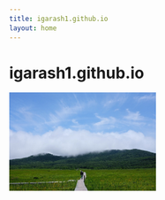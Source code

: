 ```yaml
---
title: igarash1.github.io
layout: home
---
```


# igarash1.github.io

<p id="#welcome-text"></p>
<script src="js/welcome-texts.js"></script>

<script src="https://unpkg.com/smartphoto@1.1.0/js/smartphoto.min.js"></script>
<link rel="stylesheet" href="https://unpkg.com/smartphoto@1.1.0/css/smartphoto.min.css">
<a href="res/oze.jpg" class="js-smartphoto" data-caption="oze" data-id="oze" data-group="0">
  <img src="res/oze.jpg" width="266"/>
</a><script>
document.addEventListener('DOMContentLoaded',function(){
  new SmartPhoto(".js-smartphoto").zoomPhoto();
});
</script>
